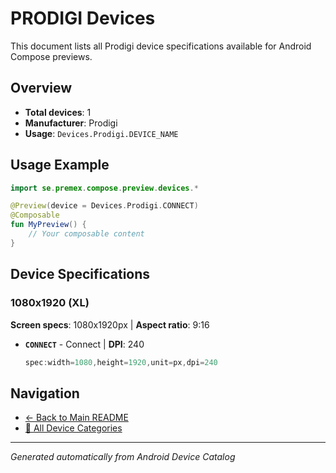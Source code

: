 # PRODIGI Devices

This document lists all Prodigi device specifications available for Android Compose previews.

## Overview

- **Total devices**: 1
- **Manufacturer**: Prodigi
- **Usage**: `Devices.Prodigi.DEVICE_NAME`

## Usage Example

```kotlin
import se.premex.compose.preview.devices.*

@Preview(device = Devices.Prodigi.CONNECT)
@Composable
fun MyPreview() {
    // Your composable content
}
```

## Device Specifications

### 1080x1920 (XL)

**Screen specs**: 1080x1920px | **Aspect ratio**: 9:16

- **`CONNECT`** - Connect | **DPI**: 240
  ```kotlin
  spec:width=1080,height=1920,unit=px,dpi=240
  ```

## Navigation

- [← Back to Main README](../../README.md)
- [📱 All Device Categories](../README.md)

---
*Generated automatically from Android Device Catalog*
